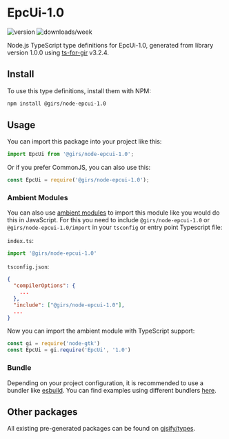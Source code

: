 
# EpcUi-1.0

![version](https://img.shields.io/npm/v/@girs/node-epcui-1.0)
![downloads/week](https://img.shields.io/npm/dw/@girs/node-epcui-1.0)


Node.js TypeScript type definitions for EpcUi-1.0, generated from library version 1.0.0 using [ts-for-gir](https://github.com/gjsify/ts-for-gir) v3.2.4.


## Install

To use this type definitions, install them with NPM:
```bash
npm install @girs/node-epcui-1.0
```

## Usage

You can import this package into your project like this:
```ts
import EpcUi from '@girs/node-epcui-1.0';
```

Or if you prefer CommonJS, you can also use this:
```ts
const EpcUi = require('@girs/node-epcui-1.0');
```

### Ambient Modules

You can also use [ambient modules](https://github.com/gjsify/ts-for-gir/tree/main/packages/cli#ambient-modules) to import this module like you would do this in JavaScript.
For this you need to include `@girs/node-epcui-1.0` or `@girs/node-epcui-1.0/import` in your `tsconfig` or entry point Typescript file:

`index.ts`:
```ts
import '@girs/node-epcui-1.0'
```

`tsconfig.json`:
```json
{
  "compilerOptions": {
    ...
  },
  "include": ["@girs/node-epcui-1.0"],
  ...
}
```

Now you can import the ambient module with TypeScript support: 

```ts
const gi = require('node-gtk')
const EpcUi = gi.require('EpcUi', '1.0')
```


### Bundle

Depending on your project configuration, it is recommended to use a bundler like [esbuild](https://esbuild.github.io/). You can find examples using different bundlers [here](https://github.com/gjsify/ts-for-gir/tree/main/examples).

## Other packages

All existing pre-generated packages can be found on [gjsify/types](https://github.com/gjsify/types).

